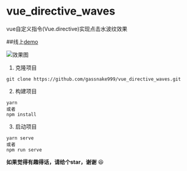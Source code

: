 # vue_directive_waves
vue自定义指令(Vue.directive)实现点击水波纹效果

##线上[demo](https://gassnake999.github.io/vue_directive_waves/)

![效果图](https://i.loli.net/2019/04/16/5cb5838b618db.gif)

1. 克隆项目
```
git clone https://github.com/gassnake999/vue_directive_waves.git
```
2. 构建项目
```
yarn
或者
npm install
```
3. 启动项目
```
yarn serve
或者
npm run serve
```

**如果觉得有趣得话，请给个star，谢谢**	😆
